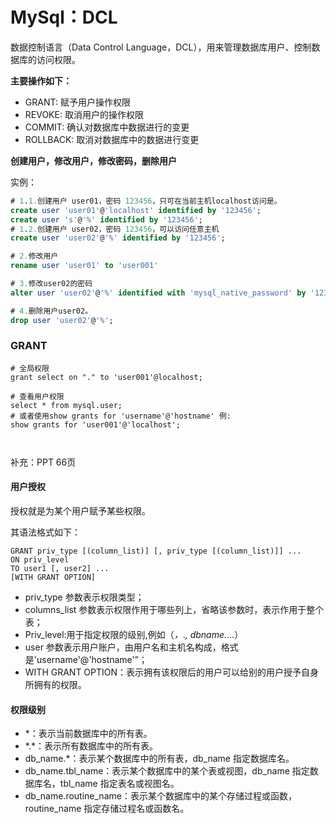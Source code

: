 # MySql：DCL

数据控制语言（Data Control Language，DCL），用来管理数据库用户、控制数据库的访问权限。

**主要操作如下：**

- GRANT: 赋予用户操作权限
- REVOKE: 取消用户的操作权限
- COMMIT: 确认对数据库中数据进行的变更
- ROLLBACK: 取消对数据库中的数据进行变更



**创建用户，修改用户，修改密码，删除用户**

实例：

```sql
# 1.1.创建用户 user01，密码 123456，只可在当前主机localhost访问是。
create user 'user01'@'localhost' identified by '123456';
create user 's'@'%' identified by '123456';
# 1.2.创建用户 user02，密码 123456，可以访问任意主机
create user 'user02'@'%' identified by '123456';

# 2.修改用户
rename user 'user01' to 'user001'

# 3.修改user02的密码
alter user 'user02'@'%' identified with 'mysql_native_password' by '1234';

# 4.删除用户user02。
drop user 'user02'@'%';
```



### GRANT

```mysql
# 全局权限
grant select on "." to 'user001'@localhost;

# 查看用户权限
select * from mysql.user;
# 或者使用show grants for 'username'@'hostname' 例:
show grants for 'user001'@'localhost';



```

补充：PPT 66页



#### 用户授权

授权就是为某个用户赋予某些权限。

其语法格式如下：

```mysql
GRANT priv_type [(column_list)] [, priv_type [(column_list)]] ...
ON priv_level
TO user1 [, user2] ...
[WITH GRANT OPTION]
```

- priv_type 参数表示权限类型；
- columns_list 参数表示权限作用于哪些列上，省略该参数时，表示作用于整个表；
- Priv_level:用于指定权限的级别,例如（*，*.*, dbname.*…）
- user 参数表示用户账户，由用户名和主机名构成，格式是'username'@'hostname'”；
- WITH GRANT OPTION：表示拥有该权限后的用户可以给别的用户授予自身所拥有的权限。



#### 权限级别

- *：表示当前数据库中的所有表。
- \*.*：表示所有数据库中的所有表。
- db_name.*：表示某个数据库中的所有表，db_name 指定数据库名。
- db_name.tbl_name：表示某个数据库中的某个表或视图，db_name 指定数据库名，tbl_name 指定表名或视图名。
- db_name.routine_name：表示某个数据库中的某个存储过程或函数，routine_name 指定存储过程名或函数名。

